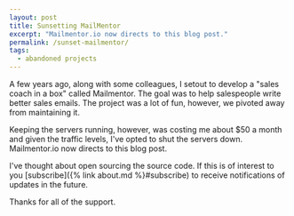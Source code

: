 ```yaml
---
layout: post
title: Sunsetting MailMentor
excerpt: "Mailmentor.io now directs to this blog post."
permalink: /sunset-mailmentor/
tags:
  - abandoned projects
---
```


A few years ago, along with some colleagues, I setout to develop a "sales coach in a box" called Mailmentor. The goal was to help salespeople write better sales emails. The project was a lot of fun, however, we pivoted away from maintaining it.

Keeping the servers running, however, was costing me about $50 a month and given the traffic levels, I've opted to shut the servers down. Mailmentor.io now directs to this blog post.

I've thought about open sourcing the source code. If this is of interest to you [subscribe]({% link about.md %}#subscribe) to receive notifications of updates in the future.

Thanks for all of the support.
